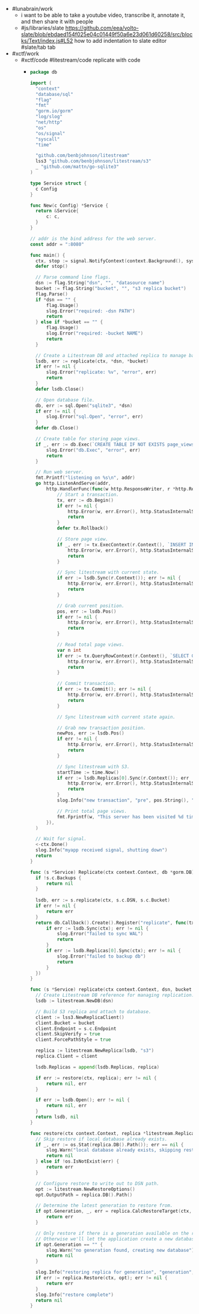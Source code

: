 - #lunabrain/work
	- i want to be able to take a youtube video, transcribe it, annotate it, and then share it with people
	- #js/libraries/slate https://github.com/eea/volto-slate/blob/ebdaed154f025e04c01449f50a6e23d061d60258/src/blocks/Text/index.js#L52 how to add indentation to slate editor #slate/tab tab
- #xctf/work
	- #xctf/code #litestream/code replicate with code
		- ```go
		  package db
		  
		  import (
		  	"context"
		  	"database/sql"
		  	"flag"
		  	"fmt"
		  	"gorm.io/gorm"
		  	"log/slog"
		  	"net/http"
		  	"os"
		  	"os/signal"
		  	"syscall"
		  	"time"
		  
		  	"github.com/benbjohnson/litestream"
		  	lss3 "github.com/benbjohnson/litestream/s3"
		  	_ "github.com/mattn/go-sqlite3"
		  )
		  
		  type Service struct {
		  	c Config
		  }
		  
		  func New(c Config) *Service {
		  	return &Service{
		  		c: c,
		  	}
		  }
		  
		  // addr is the bind address for the web server.
		  const addr = ":8080"
		  
		  func main() {
		  	ctx, stop := signal.NotifyContext(context.Background(), syscall.SIGTERM)
		  	defer stop()
		  
		  	// Parse command line flags.
		  	dsn := flag.String("dsn", "", "datasource name")
		  	bucket := flag.String("bucket", "", "s3 replica bucket")
		  	flag.Parse()
		  	if *dsn == "" {
		  		flag.Usage()
		  		slog.Error("required: -dsn PATH")
		  		return
		  	} else if *bucket == "" {
		  		flag.Usage()
		  		slog.Error("required: -bucket NAME")
		  		return
		  	}
		  
		  	// Create a Litestream DB and attached replica to manage background replication.
		  	lsdb, err := replicate(ctx, *dsn, *bucket)
		  	if err != nil {
		  		slog.Error("replicate: %v", "error", err)
		  		return
		  	}
		  	defer lsdb.Close()
		  
		  	// Open database file.
		  	db, err := sql.Open("sqlite3", *dsn)
		  	if err != nil {
		  		slog.Error("sql.Open", "error", err)
		  	}
		  	defer db.Close()
		  
		  	// Create table for storing page views.
		  	if _, err := db.Exec(`CREATE TABLE IF NOT EXISTS page_views (id INTEGER PRIMARY KEY, timestamp TEXT);`); err != nil {
		  		slog.Error("db.Exec", "error", err)
		  		return
		  	}
		  
		  	// Run web server.
		  	fmt.Printf("listening on %s\n", addr)
		  	go http.ListenAndServe(addr,
		  		http.HandlerFunc(func(w http.ResponseWriter, r *http.Request) {
		  			// Start a transaction.
		  			tx, err := db.Begin()
		  			if err != nil {
		  				http.Error(w, err.Error(), http.StatusInternalServerError)
		  				return
		  			}
		  			defer tx.Rollback()
		  
		  			// Store page view.
		  			if _, err := tx.ExecContext(r.Context(), `INSERT INTO page_views (timestamp) VALUES (?);`, time.Now().Format(time.RFC3339)); err != nil {
		  				http.Error(w, err.Error(), http.StatusInternalServerError)
		  				return
		  			}
		  
		  			// Sync litestream with current state.
		  			if err := lsdb.Sync(r.Context()); err != nil {
		  				http.Error(w, err.Error(), http.StatusInternalServerError)
		  				return
		  			}
		  
		  			// Grab current position.
		  			pos, err := lsdb.Pos()
		  			if err != nil {
		  				http.Error(w, err.Error(), http.StatusInternalServerError)
		  				return
		  			}
		  
		  			// Read total page views.
		  			var n int
		  			if err := tx.QueryRowContext(r.Context(), `SELECT COUNT(1) FROM page_views;`).Scan(&n); err != nil {
		  				http.Error(w, err.Error(), http.StatusInternalServerError)
		  				return
		  			}
		  
		  			// Commit transaction.
		  			if err := tx.Commit(); err != nil {
		  				http.Error(w, err.Error(), http.StatusInternalServerError)
		  				return
		  			}
		  
		  			// Sync litestream with current state again.
		  
		  			// Grab new transaction position.
		  			newPos, err := lsdb.Pos()
		  			if err != nil {
		  				http.Error(w, err.Error(), http.StatusInternalServerError)
		  				return
		  			}
		  
		  			// Sync litestream with S3.
		  			startTime := time.Now()
		  			if err := lsdb.Replicas[0].Sync(r.Context()); err != nil {
		  				http.Error(w, err.Error(), http.StatusInternalServerError)
		  				return
		  			}
		  			slog.Info("new transaction", "pre", pos.String(), "post", newPos.String(), "elapsed", time.Since(startTime))
		  
		  			// Print total page views.
		  			fmt.Fprintf(w, "This server has been visited %d times.\n", n)
		  		}),
		  	)
		  
		  	// Wait for signal.
		  	<-ctx.Done()
		  	slog.Info("myapp received signal, shutting down")
		  	return
		  }
		  
		  func (s *Service) Replicate(ctx context.Context, db *gorm.DB) error {
		  	if !s.c.Backups {
		  		return nil
		  	}
		  	
		  	lsdb, err := s.replicate(ctx, s.c.DSN, s.c.Bucket)
		  	if err != nil {
		  		return err
		  	}
		  	return db.Callback().Create().Register("replicate", func(tx *gorm.DB) {
		  		if err := lsdb.Sync(ctx); err != nil {
		  			slog.Error("failed to sync WAL")
		  			return
		  		}
		  		if err := lsdb.Replicas[0].Sync(ctx); err != nil {
		  			slog.Error("failed to backup db")
		  			return
		  		}
		  	})
		  }
		  
		  func (s *Service) replicate(ctx context.Context, dsn, bucket string) (*litestream.DB, error) {
		  	// Create Litestream DB reference for managing replication.
		  	lsdb := litestream.NewDB(dsn)
		  
		  	// Build S3 replica and attach to database.
		  	client := lss3.NewReplicaClient()
		  	client.Bucket = bucket
		  	client.Endpoint = s.c.Endpoint
		  	client.SkipVerify = true
		  	client.ForcePathStyle = true
		  
		  	replica := litestream.NewReplica(lsdb, "s3")
		  	replica.Client = client
		  
		  	lsdb.Replicas = append(lsdb.Replicas, replica)
		  
		  	if err := restore(ctx, replica); err != nil {
		  		return nil, err
		  	}
		  
		  	if err := lsdb.Open(); err != nil {
		  		return nil, err
		  	}
		  	return lsdb, nil
		  }
		  
		  func restore(ctx context.Context, replica *litestream.Replica) (err error) {
		  	// Skip restore if local database already exists.
		  	if _, err := os.Stat(replica.DB().Path()); err == nil {
		  		slog.Warn("local database already exists, skipping restore")
		  		return nil
		  	} else if !os.IsNotExist(err) {
		  		return err
		  	}
		  
		  	// Configure restore to write out to DSN path.
		  	opt := litestream.NewRestoreOptions()
		  	opt.OutputPath = replica.DB().Path()
		  
		  	// Determine the latest generation to restore from.
		  	if opt.Generation, _, err = replica.CalcRestoreTarget(ctx, opt); err != nil {
		  		return err
		  	}
		  
		  	// Only restore if there is a generation available on the replica.
		  	// Otherwise we'll let the application create a new database.
		  	if opt.Generation == "" {
		  		slog.Warn("no generation found, creating new database")
		  		return nil
		  	}
		  
		  	slog.Info("restoring replica for generation", "generation", opt.Generation)
		  	if err := replica.Restore(ctx, opt); err != nil {
		  		return err
		  	}
		  	slog.Info("restore complete")
		  	return nil
		  }
		  
		  ```